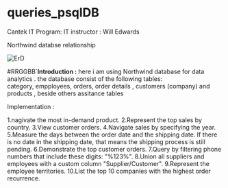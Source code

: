 # queries_psqlDB
Cantek IT Program:
IT instructor : Will Edwards


Northwind databse relationship

![ErD](https://github.com/jackorta1/queries_psqlDB/assets/52336451/8f2cc54c-7c1c-4813-a357-476ee63b40d7)



#RRGGBB`**Introduction :**
here i am using Northwind database for data analytics . the database consist of the following tables:  
category, empployees, orders, order details , customers (company) and products , beside others assitance 
tables 

Implementation : 

1.nagivate  the most in-demand product.
2.Represent the top sales by country.
3.View customer orders.
4.Navigate sales by specifying the year.
5.Measure the days between the order date and the shipping date. If there is no date in the shipping date, that means the shipping process is still pending.
6.Demonstrate the top customer orders.
7.Query by filtering phone numbers that include these digits: "%123%".
8.Union all suppliers and employees with a custom column "Supplier/Customer".
9.Represent the employee territories.
10.List the top 10 companies with the highest order recurrence.
 


